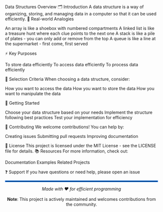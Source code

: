 Data Structures Overview 🗂️
Introduction
A data structure is a way of organizing, storing, and managing data in a computer so that it can be used efficiently.
🔄 Real-world Analogies

An array is like a shoebox with numbered compartments
A linked list is like a treasure hunt where each clue points to the next one
A stack is like a pile of plates - you can only add or remove from the top
A queue is like a line at the supermarket - first come, first served

⚡ Key Purposes

To store data efficiently
To access data efficiently
To process data efficiently

🎯 Selection Criteria
When choosing a data structure, consider:

How you want to access the data
How you want to store the data
How you want to manipulate the data

🚀 Getting Started

Choose your data structure based on your needs
Implement the structure following best practices
Test your implementation for efficiency

👥 Contributing
We welcome contributions! You can help by:

Creating issues
Submitting pull requests
Improving documentation

📄 License
This project is licensed under the MIT License - see the LICENSE file for details.
📚 Resources
For more information, check out:

Documentation
Examples
Related Projects

❓ Support
If you have questions or need help, please open an issue
<hr style="border: 2px solid #0366d6;">
<div align="center">
<i>Made with ❤️ for efficient programming</i><br><br>
<b>Note</b>: This project is actively maintained and welcomes contributions from the community.
</div>
